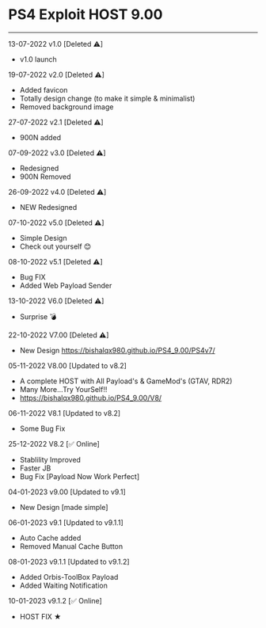 # PS4 Exploit HOST 9.00
---
13-07-2022 v1.0 [Deleted ⚠]
- v1.0 launch

19-07-2022 v2.0 [Deleted ⚠]
- Added favicon
- Totally design change (to make it simple & minimalist)
- Removed background image 

27-07-2022 v2.1 [Deleted ⚠]
- 900N added

07-09-2022 v3.0 [Deleted ⚠]
- Redesigned
- 900N Removed

26-09-2022 v4.0 [Deleted ⚠]
- NEW Redesigned

07-10-2022 v5.0 [Deleted ⚠]
- Simple Design
- Check out yourself 😊

08-10-2022 v5.1 [Deleted ⚠]
- Bug FIX
- Added Web Payload Sender

13-10-2022 V6.0 [Deleted ⚠]
- Surprise 💣

22-10-2022 V7.00 [Deleted ⚠]
- New Design https://bishalqx980.github.io/PS4_9.00/PS4v7/

05-11-2022 V8.00 [Updated to v8.2]
- A complete HOST with All Payload's & GameMod's (GTAV, RDR2)
- Many More...Try YourSelf!!
- https://bishalqx980.github.io/PS4_9.00/V8/

06-11-2022 V8.1 [Updated to v8.2]
- Some Bug Fix

25-12-2022 V8.2 [✅ Online]
- Stablility Improved
- Faster JB
- Bug Fix [Payload Now Work Perfect]

04-01-2023 v9.00 [Updated to v9.1]
- New Design [made simple]

06-01-2023 v9.1 [Updated to v9.1.1]
- Auto Cache added
- Removed Manual Cache Button

08-01-2023 v9.1.1 [Updated to v9.1.2]
- Added Orbis-ToolBox Payload
- Added Waiting Notification

10-01-2023 v9.1.2 [✅ Online]
- HOST FIX ★ 
